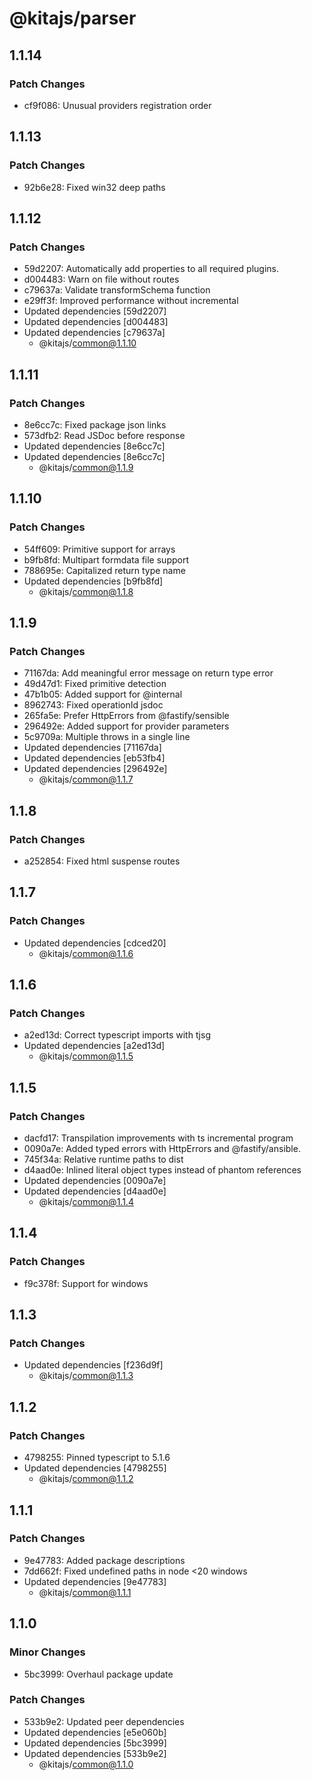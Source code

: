 # @kitajs/parser

## 1.1.14

### Patch Changes

- cf9f086: Unusual providers registration order

## 1.1.13

### Patch Changes

- 92b6e28: Fixed win32 deep paths

## 1.1.12

### Patch Changes

- 59d2207: Automatically add properties to all required plugins.
- d004483: Warn on file without routes
- c79637a: Validate transformSchema function
- e29ff3f: Improved performance without incremental
- Updated dependencies [59d2207]
- Updated dependencies [d004483]
- Updated dependencies [c79637a]
  - @kitajs/common@1.1.10

## 1.1.11

### Patch Changes

- 8e6cc7c: Fixed package json links
- 573dfb2: Read JSDoc before response
- Updated dependencies [8e6cc7c]
- Updated dependencies [8e6cc7c]
  - @kitajs/common@1.1.9

## 1.1.10

### Patch Changes

- 54ff609: Primitive support for arrays
- b9fb8fd: Multipart formdata file support
- 788695e: Capitalized return type name
- Updated dependencies [b9fb8fd]
  - @kitajs/common@1.1.8

## 1.1.9

### Patch Changes

- 71167da: Add meaningful error message on return type error
- 49d47d1: Fixed primitive detection
- 47b1b05: Added support for @internal
- 8962743: Fixed operationId jsdoc
- 265fa5e: Prefer HttpErrors from @fastify/sensible
- 296492e: Added support for provider parameters
- 5c9709a: Multiple throws in a single line
- Updated dependencies [71167da]
- Updated dependencies [eb53fb4]
- Updated dependencies [296492e]
  - @kitajs/common@1.1.7

## 1.1.8

### Patch Changes

- a252854: Fixed html suspense routes

## 1.1.7

### Patch Changes

- Updated dependencies [cdced20]
  - @kitajs/common@1.1.6

## 1.1.6

### Patch Changes

- a2ed13d: Correct typescript imports with tjsg
- Updated dependencies [a2ed13d]
  - @kitajs/common@1.1.5

## 1.1.5

### Patch Changes

- dacfd17: Transpilation improvements with ts incremental program
- 0090a7e: Added typed errors with HttpErrors and @fastify/ansible.
- 745f34a: Relative runtime paths to dist
- d4aad0e: Inlined literal object types instead of phantom references
- Updated dependencies [0090a7e]
- Updated dependencies [d4aad0e]
  - @kitajs/common@1.1.4

## 1.1.4

### Patch Changes

- f9c378f: Support for windows

## 1.1.3

### Patch Changes

- Updated dependencies [f236d9f]
  - @kitajs/common@1.1.3

## 1.1.2

### Patch Changes

- 4798255: Pinned typescript to 5.1.6
- Updated dependencies [4798255]
  - @kitajs/common@1.1.2

## 1.1.1

### Patch Changes

- 9e47783: Added package descriptions
- 7dd662f: Fixed undefined paths in node <20 windows
- Updated dependencies [9e47783]
  - @kitajs/common@1.1.1

## 1.1.0

### Minor Changes

- 5bc3999: Overhaul package update

### Patch Changes

- 533b9e2: Updated peer dependencies
- Updated dependencies [e5e060b]
- Updated dependencies [5bc3999]
- Updated dependencies [533b9e2]
  - @kitajs/common@1.1.0
